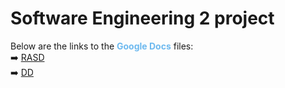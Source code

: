 # Software Engineering 2 project

Below are the links to the <span style="color:#6DB9EF">**Google Docs**</span> files:<br>
➡️ [RASD](https://docs.google.com/document/d/1AR6858bv7V9h280IKEyg13jXnkUzI_56SSU7ZLam18E/editt)<br>
➡️ [DD]()
